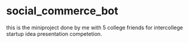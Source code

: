 # social_commerce_bot
this is the miniproject done by me with 5 college friends for intercollege startup idea presentation competetion.
